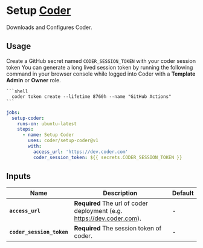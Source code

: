 # Setup [Coder](https://github.com/coder/coder)

Downloads and Configures Coder.

## Usage

Create a GitHub secret named `CODER_SESSION_TOKEN` with your coder session token
You can generate a long lived session token by running the following command in
your browser console while logged into Coder with a **Template Admin** or
**Owner** role.

    ```shell
      coder token create --lifetime 8760h --name "GitHub Actions"
    ```

```yaml
jobs:
  setup-coder:
    runs-on: ubuntu-latest
    steps:
      - name: Setup Coder
        uses: coder/setup-coder@v1
        with:
          access_url: 'https://dev.coder.com'
          coder_session_token: ${{ secrets.CODER_SESSION_TOKEN }}
```

## Inputs

| Name                      | Description                                                              | Default |
| ------------------------- | ------------------------------------------------------------------------ | ------- |
| **`access_url`**          | **Required** The url of coder deployment (e.g. <https://dev.coder.com>). | -       |
| **`coder_session_token`** | **Required** The session token of coder.                                 | -       |
